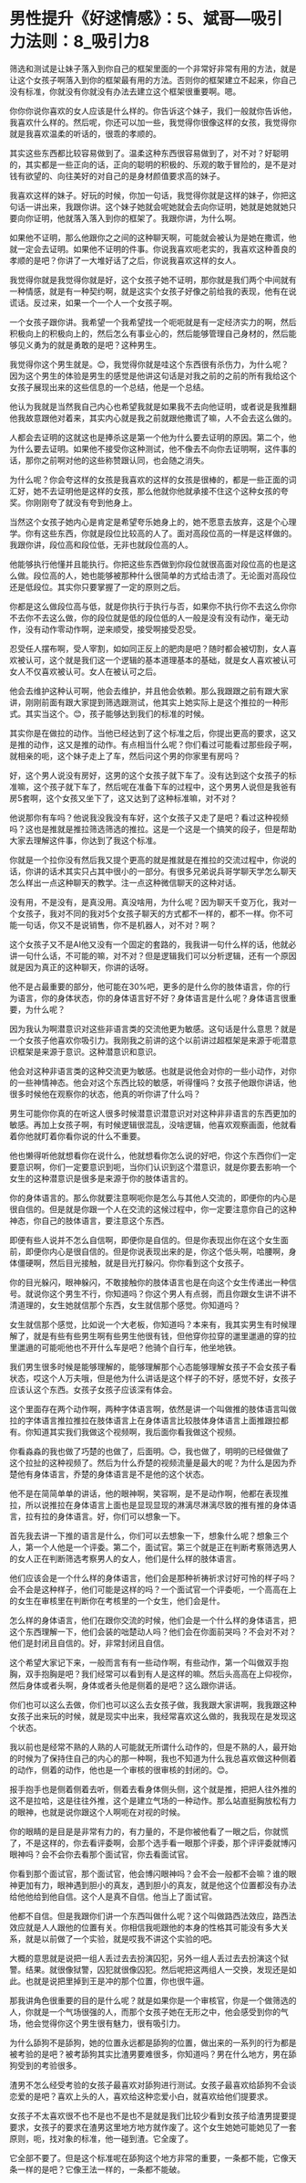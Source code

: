 # 男性提升《好逑情感》：5、斌哥—吸引力法则：8_吸引力8

筛选和测试是让妹子落入到你自己的框架里面的一个非常好非常有用的方法，就是让这个女孩子啊落入到你的框架最有用的方法。否则你的框架建立不起来，你自己没有标准，你就没有你就没有办法去建立这个框架很重要啊。嗯。

你你你说你喜欢的女人应该是什么样的。你告诉这个妹子，我们一般就你告诉他，我喜欢什么样的。然后呢，你还可以加一些，我觉得你很像这样的女孩，我觉得你就是我喜欢温柔的听话的，很乖的孝顺的。

其实这些东西都比较容易做到了。温柔这种东西很容易做到了，对不对？好聪明的，其实都是一些正向的话，正向的聪明的积极的、乐观的敢于冒险的，是不是对钱有欲望的、向往美好的对自己的是身材颜值要求高的妹子。

我喜欢这样的妹子。好玩的时候，你加一句话，我觉得你就是这样的妹子，你把这句话一讲出来，我跟你讲。这个妹子她就会呢她就会去向你证明，她就是她就她只要向你证明，他就落入落入到你的框架了。我跟你讲，为什么啊。

如果他不证明，那么他跟你之之间的这种聊天啊，可能就会被认为是她在撒谎，他就一定会去证明。如果他不证明的件事。你说我喜欢呃老实的，我喜欢这种善良的孝顺的是吧？你讲了一大堆好话了之后，你说我喜欢这样的女人。

我觉得你就是我觉得你就是好，这个女孩子她不证明，那你就是我们两个中间就有一种情感，就是有一种契约啊，就是这实个女孩子好像之前给我的表现，他有在说谎话。反过来，如果一个一个人一个女孩子啊。

一个女孩子跟你讲。我希望一个我希望找一个呃呃就是有一定经济实力的啊，然后积极向上的积极向上的，然后怎么有事业心的，然后能够管理自己身材的，然后能够见义勇为的就是勇敢的是吧？这种男生。

我觉得你这个男生就是。😊，我觉得你就是哇这个东西很有杀伤力，为什么呢？因为这个男生的体验是男生的感觉是他讲这句话是对我之前的之前的所有我给这个女孩子展现出来的这些信息的一个总结，他是一个总结。

他认为我就是当然我自己内心也希望我就是如果我不去向他证明，或者说是我推翻他我故意跟他对着来，其实内心就是我之前就跟他撒谎了嘛，人不会去这么做的。

人都会去证明的这就这也是捧杀这是第一个他为什么要去证明的原因。第二个，他为什么要去证明。如果他不接受你这种测试，他不像去不向你去证明啊，这件事的话，那你之前啊对他的这些称赞跟认同，也会随之消失。

为什么呢？你会夸这样的女孩是我喜欢的这样的女孩是很棒的，都是一些正面的词汇好，她不去证明他是这样的女孩，那么他就你他就承接不住这个这种女孩的夸奖。你刚刚夸了就没有夸到他身上。

当然这个女孩子她内心是肯定是希望夸乐她身上的，她不愿意去放弃，这是个心理学。你有这些东西，你就是段位比较高的人了。面对高段位高的一样是这样做的。我跟你讲，段位高和段位低，无非也就段位高的人。

他能够执行他懂并且能执行。你把这些东西做到你段位就很高面对段位高的也是这么做。段位高的人，她也能够被那种什么很简单的方式给击溃了。无论面对高段位还是低段位。其实你只要掌握了一定的原则之后。

你都是这么做段位高与低，就是你执行于执行与否，如果你不执行你不去这么你你不去你不去这么做，你的段位就是低的段位低的人一般是没有没有动作，毫无动作，没有动作零动作啊，逆来顺受，接受啊接受忍受。

忍受任人摆布啊，受人宰割，如如同正反上的肥肉是吧？随时都会被切割，女人喜欢被认可，这个就是我们这一个逻辑的基本道理基本的基础，就是女人喜欢被认可女人不仅喜欢被认可。女人在被认可之后。

他会去维护这种认可啊，他会去维护，并且他会依赖。那么我跟跟之前有跟大家讲，刚刚前面有跟大家提到筛选跟测试，他其实上她实际上是这个推拉的一种形式。其实当这个。😊，孩子能够达到我们的标准的时候。

其实你是在做拉的动作。当他已经达到了这个标准之后，你提出更高的要求，这又是推的动作，这又是推的动作。有点相当什么呢？你们看过可能看过那些段子啊，就相亲的呃，这个妹子走上了车，然后问这个男的你家里有房吗？

好，这个男人说没有房好，这男的这个女孩子就下车了。没有达到这个女孩子的标准嘛，这个孩子就下车了，然后呢在准备下车的过程中，这个男男人说但是我爸有房5套啊，这个女孩又坐下了，这又达到了这种标准嘛，对不对？

他说那你有车吗？他说我没我没有车好，这个女孩子又走了是吧？看过这种视频吗？这也是推就是推拉筛选筛选的推拉。这是一个这是一个搞笑的段子，但是帮助大家去理解这件事，你达到了我这个标准。

你就是一个拉你没有然后我又提个更高的就是推就是在推拉的交流过程中，你说的话，你讲的话术其实只占其中很小的一部分。有很多兄弟说兵哥学聊天学怎么聊天怎么样出一点这种聊天的教学。注一点这种微信聊天的这种对话。

没有用，不是没有，是真没用。真没啥用，为什么呢？因为聊天千变万化，我对一个女孩子，我对不同的我对5个女孩子聊天的方式都不一样的，都不一样。你不可能一句话，你又不是说销售，你不是机器人，对不对？啊？

这个女孩子又不是AI他又没有一个固定的套路的，我我讲一句什么样的话，他就必讲一句什么话，不可能的嘛，对不对？但是逻辑我们可以分析逻辑，还有一个原因就是因为真正的这种聊天，你讲的话呀。

他不是占最重要的部分，他可能在30%吧，更多的是什么你的肢体语言，你的行为语言，你的身体状态，你的身体语言好不好？身体语言是什么呢？身体语言很重要，为什么呢？

因为我认为啊潜意识对这些非语言类的交流他更为敏感。这句话是什么意思？就是一个女孩子他喜欢你吸引力。我刚我之前讲的这个以前讲过超框架是来源于呃潜意识框架是来源于意识。这种潜意识和意识。

他会对这种非语言类的这种交流更为敏感。也就是说他会对你的一些小动作，对你的一些神情神态。他会对这个东西比较的敏感，听得懂吗？女孩子他跟你讲话，他很多时候他在观察你的状态，他真的听你讲了什么吗？

男生可能你你真的在听这人很多时候潜意识潜意识对对这种非非语言的东西更加的敏感。再加上女孩子啊，有时候逻辑很混乱，没啥逻辑，他喜欢观察画面，他就看着你他就盯着你看你说的什么不重要。

他也懒得听他就想看你在说什么，他就想看你怎么说的好吧，你这个东西你们一定要意识啊，你们一定要意识到呃，当你们认识到这个潜意识，就是你要去影响一个女生的这种潜意识是很多是来源于你的肢体语言的。

你的身体语言的。那么你就要注意啊呃你是怎么与其他人交流的，即便你的内心是很自信的。但是就是你跟一个人在交流的这候过程中，你一定要注意你自己的这种神态，你自己的肢体语言，要注意这个东西。

即便有些人说并不怎么自信啊，即便你是自信的。但是你表现出你在这个女生面前，即便你内心是很自信的。但是你说表现出来的是，你这个低头啊，哈腰啊，身体僵硬啊，然后目光接触，就是目光打躲闪。你你看到这个女孩子。

你的目光躲闪，眼神躲闪，不敢接触你的肢体语言也是在向这个女生传递出一种信号。就说你这个男生不行，你知道吗？你这个男人有点弱，而且你跟女生讲不讲不清道理的，女生她就信那个东西，女生就信那个感觉。你知道吗？

女生就信那个感觉，比如说一个大老板，你知道吗？本来有，我其实男生有时候理解了，就是有些有些男生啊有些男生他很有钱，但他穿你拉穿的邋里邋遢的穿的拉里邋遢的可能呃他也不开什么车是吧？他骑个自行车，他坐地铁。

我们男生很多时候是能够理解的，能够理解那个心态能够理解女孩子不会女孩子看状态，哎这个人万夫哦，但是他为什么讲话是这个样子的不好，感觉不好，女孩子应该认这个东西。女孩子女孩子应该深有体会。

这个里面存在两个动作啊，两种字体语言啊，依然是讲一个叫做推的肢体语言叫做拉的字体语言推拉推拉在肢体语言上在身体语言比较肢体身体语言上面推跟拉都有。你知道其实我们我做这个视频啊，我后面你看我做这个视频。

你看淼淼的我也做了巧楚的也做了，后面明。😊，我也做了，明明的已经做做了这个拉扯的这种视频了。然后为什么乔楚的视频流量是最大的呢？为什么是因为乔楚他有身体语言，乔楚的身体语言是不是他的这个状态。

他不是在简简单单的讲话，他的眼神啊，笑容啊，是不是动作啊，他都在表现推拉，所以说推拉在身体语言上面也是显现显现的淋漓尽淋漓尽致的推有推的身体语言，拉有拉的身体语言。好，你们可以想象一下。

首先我去讲一下推的语言是什么，你们可以去想象一下，想象什么呢？想象三个人，第一个人他是一个评委。第二个，面试官。第三个就是正在判断考察筛选男人的女人正在判断筛选考察男人的女人，他们是什么样的肢体语言。

他们应该会是一个什么样的身体语言，他们会是那种祈祷祈求讨好可怜的样子吗？会不会是这种样子，他们可能是这样的吗？一个面试官一个评委呃，一个高高在上的女生在审核里在判断你在考核里的一个女生，他们会是什。

怎么样的身体语言，他们在跟你交流的时候，他们会是一个什么样的身体语言，把这个东西理解一下，他们会装的咄楚动人吗？他们会在你面前哭吗？不会对不对？他们是封闭且自信的。好，非常封闭且自信。

这个希望大家记下来，一般而言有有一些动作啊，有些动作，第一个叫做双手抱胸，双手抱胸是吧？我们经常可以看到有人是这样的嘛。然后头高高在上仰视你，然后身体或者头啊，身体或者头他是侧着的是吧？这么跟你讲话。

你们也可以这么去做，你们也可以这么去女孩子做，我我跟大家讲啊，我我跟这种女孩子出来玩的时候，就是现实中出来，我经常喜欢这么做的，我我现在是发现这个状态。

我以前也是经常不熟的人熟的人可能就无所谓什么动作的，但是不熟的人，最开始的时候为了保持住自己的内心的那一种啊，我也不知道为什么我总喜欢做这种侧着的动作，侧着的动作，他也是一个审核的很审核的封闭的。😊。

报手抱手也是侧着侧着去听，侧着去看身体侧头侧，这个就是推，把把人往外推的这不是拉哈，这是往往外推，这个是建立气场的一种动作。那么站直挺胸放松有力的眼神，也就是说你跟这个人啊呃在对视的时候。

你的眼睛的是目是是非常有力的，有力量的，不是你被他看了一眼之后，你就慌了，不是这样的，你去看评委啊，会那个选手看一眼那个评委，那个评评委就博闪眼神吗？会不会你去看那个面试官，你去看面试官。

你看到那个面试官，那个面试官，他会博闪眼神吗？会不会一般都不会嘛？谁的眼神更加有力，眼神遇到胆小的真友，遇到胆小的真友，就是他这个位置都没有办法给他他给到他自信。这个人是真不自信。他当上了面试官。

他都不自信。但是我跟你们讲一个东西叫做什么呢？这个叫做路西法效应，路西法效应就是人人跟他的位置有关。你相信我呃跟他的本身的性格其可能没有多大关系，就是以前做了一个实验，就是哎我不讲这个实验的吧。

大概的意思就是说把一组人丢过去去扮演囚犯，另外一组人丢过去去扮演这个狱警。结果。就很像狱警，囚犯就很像囚犯。然后呢把这两组人一交换，发现还是如此。也就是说把里掉到王是冲的那个位置，你也很牛逼。

那我讲角色很重要的目的是什么呢？就是如果你是一个审核官，你是一个做筛选的人，你就是一个气场很强的人，而那个女孩子她在无形之中，他会感受到你的气场，他会觉得你这个男生很有魅力，很有吸引力。

为什么舔狗不是舔狗，她的位置永远都是舔狗的位置，做出来的一系列的行为都是被考验的是吧？被考舔狗其实比渣男要难很多，你知道吗？男在什么地方，男在舔狗受到的考验很多。

渣男不怎么经受考验的女孩子最喜欢对舔狗进行测试。女孩子最喜欢给舔狗不会谈恋爱的是吧？喜欢上头的人，喜欢给这种恋爱小白，就喜欢给他们提要求。

女孩子不太喜欢很不也不是也不是也不是就是我们比较少看到女孩子给渣男提要提要求，女孩子的要求在渣男这里地方地方就作废了。这个女生她她可能她见了一套原则，呃，找对象的标准，他一碰到渣。它全废了。

它全部不要了。但是这个标准呢在舔狗这个地方非常的重要，一条都不能，它像天条一样的是吧？它像王法一样的，一条都不能破。

